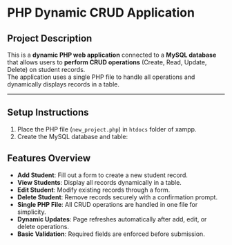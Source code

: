 # PHP Dynamic CRUD Application

## Project Description
This is a **dynamic PHP web application** connected to a **MySQL database** that allows users to **perform CRUD operations** (Create, Read, Update, Delete) on student records.  
The application uses a single PHP file to handle all operations and dynamically displays records in a table.

---

## Setup Instructions
1. Place the PHP file (`new_project.php`) in `htdocs` folder of xampp.  
2. Create the MySQL database and table:

## Features Overview

- **Add Student**: Fill out a form to create a new student record.  
- **View Students**: Display all records dynamically in a table.  
- **Edit Student**: Modify existing records through a form.  
- **Delete Student**: Remove records securely with a confirmation prompt.  
- **Single PHP File**: All CRUD operations are handled in one file for simplicity.  
- **Dynamic Updates**: Page refreshes automatically after add, edit, or delete operations.  
- **Basic Validation**: Required fields are enforced before submission.
